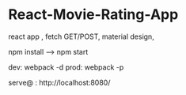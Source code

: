 # React-Movie-Rating-App
react app , fetch GET/POST, material design, 


npm install --> npm start



dev: webpack -d
prod: webpack -p


serve@ : http://localhost:8080/
